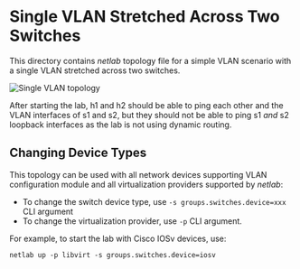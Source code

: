 # Single VLAN Stretched Across Two Switches

This directory contains *netlab* topology file for a simple VLAN scenario with a single VLAN stretched across two switches.

![Single VLAN topology](vlan-simple.png)

After starting the lab, h1 and h2 should be able to ping each other and the VLAN interfaces of s1 and s2, but they should not be able to ping s1 *and* s2 loopback interfaces as the lab is not using dynamic routing.

## Changing Device Types

This topology can be used with all network devices supporting VLAN configuration module and all virtualization providers supported by *netlab*:

* To change the switch device type, use `-s groups.switches.device=xxx` CLI argument
* To change the virtualization provider, use `-p` CLI argument.

For example, to start the lab with Cisco IOSv devices, use:

```
netlab up -p libvirt -s groups.switches.device=iosv
```

